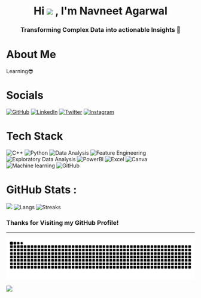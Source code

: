 <div align="center">
<h1> Hi <img src="https://raw.githubusercontent.com/TheDudeThatCode/TheDudeThatCode/master/Assets/Hi.gif" width="32px"/> , I'm Navneet Agarwal </h1>
<h3>Transforming Complex Data into actionable Insights 🚀</h3>
</div>

# About Me
Learning😎

# Socials
 [![GitHub](https://img.shields.io/badge/GitHub-100000?style=for-the-badge&logo=github&logoColor=white)](https://github.com/navneet1251)
 [![LinkedIn](https://img.shields.io/badge/LinkedIn-0077B5?style=for-the-badge&logo=linkedin&logoColor=white)](https://www.linkedin.com/in/navneet-ag-data-analyst) 
 [![Twitter](https://img.shields.io/badge/X-1DA1F2?style=for-the-badge&logo=X&logoColor=white)](https://x.com/navi_1251)
 [![Instagram](https://img.shields.io/badge/Instagram-E4405F?style=for-the-badge&logo=instagram&logoColor=white)](https://www.instagram.com/navi_1251/)

# Tech Stack
![C++](https://img.shields.io/badge/c++-%2300599C?style=for-the-badge&logo=c%2B%2B&logoColor=white)
![Python](https://img.shields.io/badge/Python-E34F26?style=for-the-badge&logo=python&logoColor=white)
![Data Analysis](https://img.shields.io/badge/Data_Analysis-1572B6?style=for-the-badge&logo=data_analysis&logoColor=white)
![Feature Engineering](	https://img.shields.io/badge/Feature_Engineering-F7DF1E?style=for-the-badge&logo=feature_engineering&logoColor=black)
![Exploratory Data Analysis](https://img.shields.io/badge/Exploratory_Data_Analysis-F24E1E?style=for-the-badge&logo=eda&logoColor=white)
![PowerBI](https://img.shields.io/badge/PowerBI-000000?style=for-the-badge&logo=powerbi&logoColor=white)
![Excel](https://img.shields.io/badge/Excel-FF9A00?style=for-the-badge&logo=excel&logoColor=white)
![Canva](https://img.shields.io/badge/Canva-%2300C4CC.svg?&style=for-the-badge&logo=Canva&logoColor=white)
![Machine learning](https://img.shields.io/badge/Machine_learning-ED8B00?style=for-the-badge&logo=machine_learning&logoColor=white)
![GitHub](https://img.shields.io/badge/GitHub-100000?style=for-the-badge&logo=github&logoColor=white)

# GitHub Stats :
![](https://github-readme-stats.vercel.app/api?username=navneet1251&hide_border=false&include_all_commits=false&count_private=false)
![Langs](https://github-readme-stats.vercel.app/api/top-langs/?username=navneet1251&show_icons=true&hide_border=false&count_private=true&include_all_commits=true)
![Streaks](https://github-readme-streak-stats.herokuapp.com/?user=navneet1251&hide_border=false)
### Thanks for Visiting my GitHub Profile!
---
<p align="center">
<img src="https://github.com/VishwaGauravIn/VishwaGauravIn/blob/output/github-contribution-grid-snake.svg">
</p>

[![](https://visitcount.itsvg.in/api?id=navneet1251&icon=0&color=0)](https://visitcount.itsvg.in)

<!-- made using https://prm.pushkaryadav.in -->

